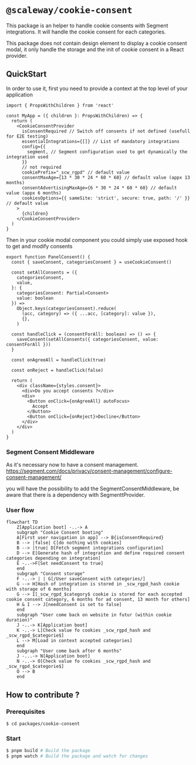 # `@scaleway/cookie-consent`

This package is an helper to handle cookie consents with Segment integrations.
It will handle the cookie consent for each categories.

This package does not contain design element to display a cookie consent modal,
it only handle the storage and the init of cookie consent in a React provider.

## QuickStart

In order to use it, first you need to provide a context at the top level of your application

```tsx
import { PropsWithChildren } from 'react'

const MyApp = ({ children }: PropsWithChildren) => {
  return (
    <CookieConsentProvider
      isConsentRequired // Switch off consents if not defined (usefull for E2E testing)
      essentialIntegrations={[]} // List of mandatory integrations
      config={{
        segment, // Segment configuration used to get dynamically the integration used
      }}
      // not required
      cookiePrefix="_scw_rgpd" // default value
      consentMaxAge={13 * 30 * 24 * 60 * 60} // default value (appx 13 months)
      consentAdvertisingMaxAge={6 * 30 * 24 * 60 * 60} // default value (appx 6 months)
      cookiesOptions={{ sameSite: 'strict', secure: true, path: '/' }} // default value
    >
      {children}
    </CookieConsentProvider>
  )
}
```

Then in your cookie modal component you could simply use exposed hook to get and modify consents

```tsx
export function PanelConsent() {
  const { saveConsent, categoriesConsent } = useCookieConsent()

  const setAllConsents = ({
    categoriesConsent,
    value,
  }: {
    categoriesConsent: Partial<Consent>
    value: boolean
  }) =>
    Object.keys(categoriesConsent).reduce(
      (acc, category) => ({ ...acc, [category]: value }),
      {},
    )

  const handleClick = (consentForAll: boolean) => () => {
    saveConsent(setAllConsents({ categoriesConsent, value: consentForAll }))
  }

  const onAgreeAll = handleClick(true)

  const onReject = handleClick(false)

  return (
    <div className={styles.consent}>
      <div>Do you accept consents ?</div>
      <div>
        <Button onClick={onAgreeAll} autoFocus>
          Accept
        </Button>
        <Button onClick={onReject}>Decline</Button>
      </div>
    </div>
  )
}
```

### Segment Consent Middleware

As it's necessary now to have a consent management.
https://segment.com/docs/privacy/consent-management/configure-consent-management/

you will have the possibility to add the SegmentConsentMiddleware, be aware that there is a dependency with SegmenttProvider.

### User flow

```mermaid
flowchart TD
    Z[Application boot] -..-> A
    subgraph "Cookie Consent booting"
    A[First user navigation in app] --> B{isConsentRequired}
    B --> |false| C[do nothing with cookies]
    B --> |true| D[Fetch segment integrations configuration]
    D --> E[Generate hash of integration and define required consent categories depending on integration]
    E -..->F[Set needConsent to true]
    end
    subgraph "Consent storage"
    F -..-> | | G[/User saveConsent with categories/]
    G --> H[Hash of integration is stored in _scw_rgpd_hash cookie with storage of 6 months]
    G --> I[_scw_rgpd_$category$ cookie is stored for each accepted cookie consent category, 6 months for ad consent, 13 month for others]
    H & I --> J[needConsent is set to false]
    end
    subgraph "User come back on website in futur (within cookie duration)"
    J -..-> K[Application boot]
    K -..-> L[Check value fo cookies _scw_rgpd_hash and _scw_rgpd_$categorie$]
    L --> M[Load in context accepted categories]
    end
    subgraph "User come back after 6 months"
    J -...-> N[Application boot]
    N -..-> O[Check value fo cookies _scw_rgpd_hash and _scw_rgpd_$categorie$]
    O --> B
    end
```

## How to contribute ?

### Prerequisites

```
$ cd packages/cookie-consent
```

### Start

```bash
$ pnpm build # Build the package
$ pnpm watch # Build the package and watch for changes
```
